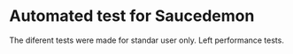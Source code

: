 <h1>Automated test for Saucedemon</h1>
<p>The diferent tests were made for standar user only. Left performance tests.</p>